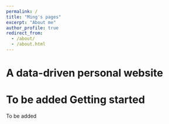 ```yaml
---
permalink: /
title: "Ming's pages"
excerpt: "About me"
author_profile: true
redirect_from: 
  - /about/
  - /about.html
---
```

A data-driven personal website
======
To be added
Getting started
======
To be added

